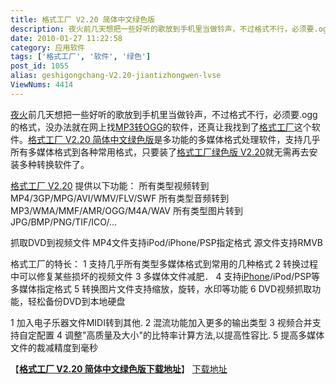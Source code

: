 ```yaml
---
title: 格式工厂 V2.20 简体中文绿色版
description: 夜火前几天想把一些好听的歌放到手机里当做铃声，不过格式不行，必须要.ogg的格式，没办法就在网上找post/geshigongchang-V2.20-jiantizhongwen-lvse.html">MP3转OGG的软件，还真让我找到了post/geshigongchang-V2.20-jiantizhongwen-lvse.html">格式工厂这个软件。post/geshigongchang-V2.20-jiantizhongwen-lvse.html">格式工厂V2.20简体中文绿色版是多功能的多媒体格式处理软件，支持几乎所有多媒体格式到各种常用格式，只要装了post/geshigongchang-V2.20-jiantizhongwen-lvse.html">格式工厂绿色版V2.20就无需再去安装多种转换软件了。……
date: 2010-01-27 11:22:58
category: 应用软件
tags: ['格式工厂', '软件', '绿色']
post_id: 1055
alias: geshigongchang-V2.20-jiantizhongwen-lvse
ViewNums: 4414
---
```


[夜火](http://www.15897.com/)前几天想把一些好听的歌放到手机里当做铃声，不过格式不行，必须要.ogg的格式，没办法就在网上找[MP3转OGG](/blog/geshigongchang-v220-jiantizhongwen-lvse)的软件，还真让我找到了[格式工厂](/blog/geshigongchang-v220-jiantizhongwen-lvse)这个软件。[格式工厂 V2.20 简体中文绿色版](/blog/geshigongchang-v220-jiantizhongwen-lvse)是多功能的多媒体格式处理软件，支持几乎所有多媒体格式到各种常用格式，只要装了[格式工厂绿色版 V2.20](/blog/geshigongchang-v220-jiantizhongwen-lvse)就无需再去安装多种转换软件了。

[格式工厂 V2.20](/blog/geshigongchang-v220-jiantizhongwen-lvse) 提供以下功能：
所有类型视频转到MP4/3GP/MPG/AVI/WMV/FLV/SWF
所有类型音频转到MP3/WMA/MMF/AMR/OGG/M4A/WAV
所有类型图片转到JPG/BMP/PNG/TIF/ICO/…

抓取DVD到视频文件
MP4文件支持iPod/iPhone/PSP指定格式
源文件支持RMVB

格式工厂的特长：
1 支持几乎所有类型多媒体格式到常用的几种格式
2 转换过程中可以修复某些损坏的视频文件
3 多媒体文件减肥．
4 支持[iPhone](/blog/blacksn0w-iphone)/iPod/PSP等多媒体指定格式
5 转换图片文件支持缩放，旋转，水印等功能
6 DVD视频抓取功能，轻松备份DVD到本地硬盘

1 加入电子乐器文件MIDI转到其他.
2 混流功能加入更多的输出类型
3 视频合并支持自定配置
4 调整"高质量及大小"的比特率计算方法,以提高性容比.
5 提高多媒体文件的裁减精度到毫秒

【[**格式工厂 V2.20 简体中文绿色版下载地址**](/blog/geshigongchang-v220-jiantizhongwen-lvse)】
[下载地址](download.asp?id=379)

